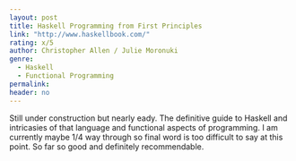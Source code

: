 ```yaml
---
layout: post
title: Haskell Programming from First Principles
link: "http://www.haskellbook.com/"
rating: x/5
author: Christopher Allen / Julie Moronuki
genre:
  - Haskell
  - Functional Programming
permalink:
header: no
---
```


Still under construction but nearly eady. The definitive guide to Haskell and intricasies of that language and functional aspects of programming. I am currently maybe 1/4 way through so final word is too difficult to say at this point. So far so good and definitely recommendable.
